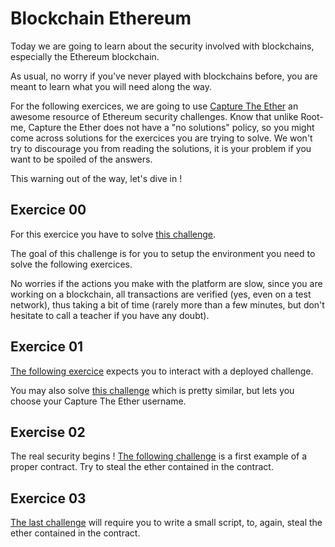 # Blockchain Ethereum

Today we are going to learn about the security involved with blockchains,
especially the Ethereum blockchain.

As usual, no worry if you've never played with blockchains before, you are meant
to learn what you will need along the way.

For the following exercices, we are going to use [Capture The Ether](https://capturetheether.com/) an awesome resource of Ethereum security challenges. Know that unlike Root-me, Capture the Ether does not have a "no solutions" policy, so you might come across solutions for the exercices you are trying to solve. We won't try to
discourage you from reading the solutions, it is your problem if you want to be spoiled of the answers.

This warning out of the way, let's dive in !

## Exercice 00

For this exercice you have to solve [this challenge](https://capturetheether.com/challenges/warmup/deploy/).

The goal of this challenge is for you to setup the environment you need to solve the following exercices.

No worries if the actions you make with the platform are slow, since you are working on a blockchain,
all transactions are verified (yes, even on a test network), thus taking a bit of time (rarely more than
a few minutes, but don't hesitate to call a teacher if you have any doubt).

## Exercice 01

[The following exercice](https://capturetheether.com/challenges/warmup/call-me/)
expects you to interact with a deployed challenge.

You may also solve [this challenge](https://capturetheether.com/challenges/warmup/nickname/)
which is pretty similar, but lets you choose your Capture The Ether username.

## Exercise 02

The real security begins ! [The following challenge](https://capturetheether.com/challenges/lotteries/guess-the-number/)
is a first example of a proper contract. Try to steal the ether contained in the contract.

## Exercice 03

[The last challenge](https://capturetheether.com/challenges/lotteries/guess-the-secret-number/)
will require you to write a small script, to, again, steal the ether contained in the contract.
